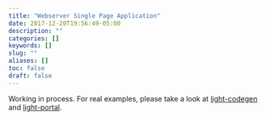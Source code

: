 ```yaml
---
title: "Webserver Single Page Application"
date: 2017-12-20T19:56:49-05:00
description: ""
categories: []
keywords: []
slug: ""
aliases: []
toc: false
draft: false
---
```


Working in process. For real examples, please take a look at [light-codegen][] and [light-portal][].

[light-codegen]: https://github.com/networknt/light-codegen
[light-portal]: https://github.com/networknt/light-portal